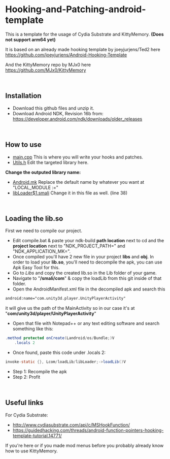 # Hooking-and-Patching-android-template
This is a template for the usage of Cydia Substrate and KittyMemory. **(Does not support arm64 yet)**

It is based on an already made hooking template by joeyjurjens/Ted2 here https://github.com/joeyjurjens/Android-Hooking-Template

And the KittyMemory repo by MJx0 here https://github.com/MJx0/KittyMemory

<br>

## Installation
* Download this github files and unzip it.
* Download Android NDK, Revision 16b from: https://developer.android.com/ndk/downloads/older_releases
<br>

## How to use
* [main.cpp](https://github.com/Djngo/Hooking-and-Patching-android-template/blob/master/jni/src/main.cpp) This is where you will write your hooks and patches.
* [Utils.h](https://github.com/Djngo/Hooking-and-Patching-android-template/blob/master/jni/include/Utils.h) Edit the targeted library here.

**Change the outputed library name:**
* [Android.mk](https://github.com/Djngo/Hooking-and-Patching-android-template/blob/master/jni/Android.mk) Replace the default name by whatever you want at "LOCAL_MODULE :="
* [libLoader$1.smali](https://github.com/Djngo/Hooking-and-Patching-android-template/blob/master/Smali%20Files/loadLib/libLoader%241.smali) Change it in this file as well. (line 38)
<br>

## Loading the lib.so
First we need to compile our project.
* Edit compile.bat & paste your ndk-build **path location** next to cd and the **project location** next to "NDK_PROJECT_PATH=" and "NDK_APPLICATION_MK=".
* Once compiled you'll have 2 new file in your project **libs** and **obj**.
In order to load your <b>lib.so</b>, you'll need to decompile the apk, you can use Apk Easy Tool for this.
* Go to *Libs* and copy the created lib.so in the Lib folder of your game.
* Navigate to "<b>/smali/com</b>" & copy the loadLib from this git inside of that folder.
* Open the AndroidManifest.xml file in the decompiled apk and search this 

```xml
android:name="com.unity3d.player.UnityPlayerActivity" 
```

  it will give us the path of the MainActivity so in our case it's at  "<b>com/unity3d/player/UnityPlayerActivity</b>"
* Open that file with Notepad++ or any text editing software and search something like this:

```java
.method protected onCreate(Landroid/os/Bundle;)V
    .locals 2
```

* Once found, paste this code under .locals 2:

```java
invoke-static {}, Lcom/loadLib/libLoader;->loadLib()V
```
* Step 1: Recompile the apk
* Step 2: Profit
<br>

## Useful links
For Cydia Substrate:
* http://www.cydiasubstrate.com/api/c/MSHookFunction/
* https://guidedhacking.com/threads/android-function-pointers-hooking-template-tutorial.14771/

If you're here or if you made mod menus before you probably already know how to use KittyMemory.
